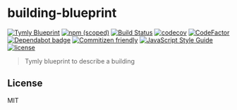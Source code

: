 # building-blueprint
[![Tymly Blueprint](https://img.shields.io/badge/tymly-blueprint-blue.svg)](https://tymly.io/)
[![npm (scoped)](https://img.shields.io/npm/v/@wmfs/abuilding-blueprint.svg)](https://www.npmjs.com/package/@wmfs/building-blueprint)
[![Build Status](https://travis-ci.org/wmfs/building-blueprint.svg?branch=master)](https://travis-ci.org/wmfs/building-blueprint)
[![codecov](https://codecov.io/gh/wmfs/building-blueprint/branch/master/graph/badge.svg)](https://codecov.io/gh/wmfs/building-blueprint)
[![CodeFactor](https://www.codefactor.io/repository/github/wmfs/building-blueprint/badge)](https://www.codefactor.io/repository/github/wmfs/building-blueprint)
[![Dependabot badge](https://img.shields.io/badge/Dependabot-active-brightgreen.svg)](https://dependabot.com/)
[![Commitizen friendly](https://img.shields.io/badge/commitizen-friendly-brightgreen.svg)](http://commitizen.github.io/cz-cli/)
[![JavaScript Style Guide](https://img.shields.io/badge/code_style-standard-brightgreen.svg)](https://standardjs.com)
[![license](https://img.shields.io/github/license/mashape/apistatus.svg)](https://github.com/wmfs/tymly/blob/master/packages/pg-concat/LICENSE)

> Tymly blueprint to describe a building

## <a name="license"></a>License



MIT
